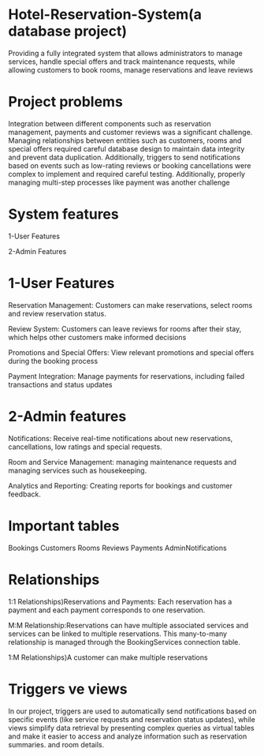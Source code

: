 # Hotel-Reservation-System(a database project)
Providing a fully integrated system that allows administrators to manage services, handle special offers and track maintenance requests, while allowing customers to book rooms, manage reservations and leave reviews


# Project problems
Integration between different components such as reservation management, payments and customer reviews was a significant challenge. Managing relationships between entities such as customers, rooms and special offers required careful database design to maintain data integrity and prevent data duplication. Additionally, triggers to send notifications based on events such as low-rating reviews or booking cancellations were complex to implement and required careful testing. Additionally, properly managing multi-step processes like payment was another challenge


# System features

1-User Features


2-Admin Features 


# 1-User Features

Reservation Management: Customers can make reservations, select rooms and review reservation status.

Review System: Customers can leave reviews for rooms after their stay, which helps other customers make informed decisions

Promotions and Special Offers: View relevant promotions and special offers during the booking process

Payment Integration: Manage payments for reservations, including failed transactions and status updates


# 2-Admin features  

Notifications: Receive real-time notifications about new reservations, cancellations, low ratings and special requests.

Room and Service Management: managing maintenance requests and managing services such as housekeeping.

Analytics and Reporting: Creating reports for bookings and customer feedback.

# Important tables
Bookings
Customers
Rooms
Reviews
Payments
AdminNotifications


# Relationships

1:1 Relationships)Reservations and Payments: Each reservation has a payment and each payment corresponds to one reservation.

M:M Relationship:Reservations can have multiple associated services and services can be linked to multiple reservations. This many-to-many relationship is managed through the BookingServices connection table.

1:M Relationships)A customer can make multiple reservations

# Triggers ve views

In our project, triggers are used to automatically send notifications based on specific events (like service requests and reservation status updates), while views simplify data retrieval by presenting complex queries as virtual tables and make it easier to access and analyze information such as reservation summaries. and room details.  


 


